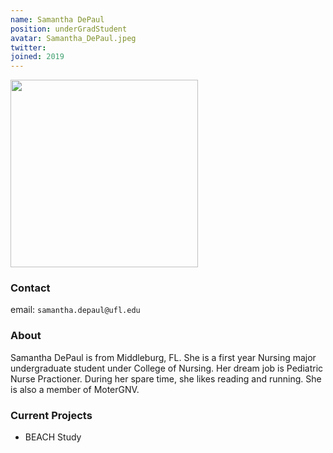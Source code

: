 ```yaml
---
name: Samantha DePaul
position: underGradStudent
avatar: Samantha_DePaul.jpeg
twitter:
joined: 2019
---
```


<img width="300" src="{{site.baseurl}}/images/people/{{page.avatar}}" data-action="zoom">

### Contact

email: `samantha.depaul@ufl.edu` <br>


### About

Samantha DePaul is from Middleburg, FL. She is a first year Nursing major undergraduate student under College of Nursing. Her dream job is Pediatric Nurse Practioner. During her spare time, she likes reading and running. She is also a member of MoterGNV.


### Current Projects

- BEACH Study


